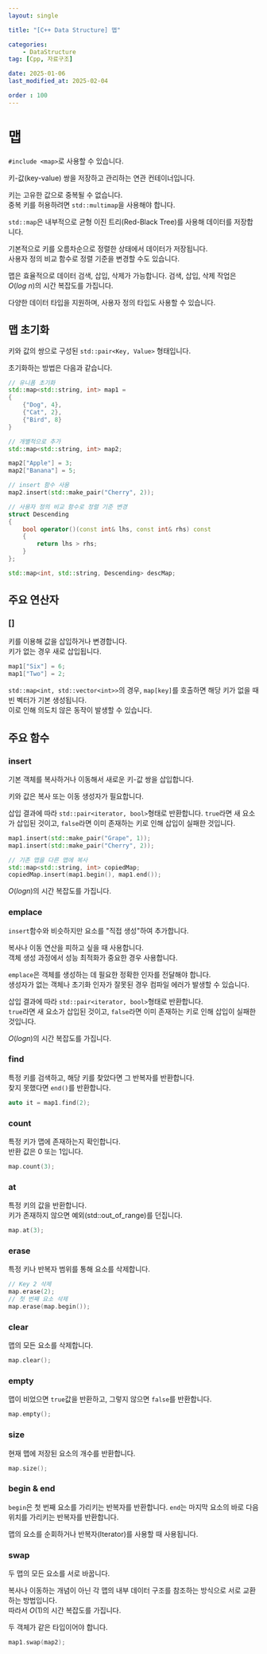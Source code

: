 ```yaml
---
layout: single

title: "[C++ Data Structure] 맵"

categories:
    - DataStructure
tag: [Cpp, 자료구조]

date: 2025-01-06
last_modified_at: 2025-02-04

order : 100
---
```


# 맵

`#include <map>`로 사용할 수 있습니다.

키-값(key-value) 쌍을 저장하고 관리하는 연관 컨테이너입니다.

키는 고유한 값으로 중복될 수 없습니다.  
중복 키를 허용하려면 `std::multimap`을 사용해야 합니다.

`std::map`은 내부적으로 균형 이진 트리(Red-Black Tree)를 사용해 데이터를 저장합니다.

기본적으로 키를 오름차순으로 정렬한 상태에서 데이터가 저장됩니다.  
사용자 정의 비교 함수로 정렬 기준을 변경할 수도 있습니다.

맵은 효율적으로 데이터 검색, 삽입, 삭제가 가능합니다.
검색, 삽입, 삭제 작업은 $O(log \ n)$의 시간 복잡도를 가집니다.

다양한 데이터 타입을 지원하며, 사용자 정의 타입도 사용할 수 있습니다.

## 맵 초기화

키와 값의 쌍으로 구성된 `std::pair<Key, Value>` 형태입니다.

초기화하는 방법은 다음과 같습니다.

```cpp
// 유니폼 초기화
std::map<std::string, int> map1 =
{
    {"Dog", 4},
    {"Cat", 2},
    {"Bird", 8}
}

// 개별적으로 추가
std::map<std::string, int> map2;

map2["Apple"] = 3;
map2["Banana"] = 5;

// insert 함수 사용
map2.insert(std::make_pair("Cherry", 2));

// 사용자 정의 비교 함수로 정렬 기준 변경
struct Descending
{
    bool operator()(const int& lhs, const int& rhs) const
    {
        return lhs > rhs;
    }
};

std::map<int, std::string, Descending> descMap;
```

## 주요 연산자

### []

키를 이용해 값을 삽입하거나 변경합니다.  
키가 없는 경우 새로 삽입됩니다.

```cpp
map1["Six"] = 6;
map1["Two"] = 2;
```

`std::map<int, std::vector<int>>`의 경우, `map[key]`를 호출하면 해당 키가 없을 때 빈 벡터가 기본 생성됩니다.  
이로 인해 의도치 않은 동작이 발생할 수 있습니다.

## 주요 함수

### insert

기본 객체를 복사하거나 이동해서 새로운 키-값 쌍을 삽입합니다.

키와 값은 복사 또는 이동 생성자가 필요합니다.

삽입 결과에 따라 `std::pair<iterator, bool>`형태로 반환합니다.
`true`라면 새 요소가 삽입된 것이고, `false`라면 이미 존재하는 키로 인해 삽입이 실패한 것입니다.

```cpp
map1.insert(std::make_pair("Grape", 1));
map1.insert(std::make_pair("Cherry", 2));

// 기존 맵을 다른 맵에 복사
std::map<std::string, int> copiedMap;
copiedMap.insert(map1.begin(), map1.end());
```

$O(log n)$의 시간 복잡도를 가집니다.

### emplace

`insert`함수와 비슷하지만 요소를 "직접 생성"하여 추가합니다.

복사나 이동 연산을 피하고 싶을 때 사용합니다.  
객체 생성 과정에서 성능 최적화가 중요한 경우 사용합니다.

`emplace`은 객체를 생성하는 데 필요한 정확한 인자를 전달해야 합니다.  
생성자가 없는 객체나 초기화 인자가 잘못된 경우 컴파일 에러가 발생할 수 있습니다.

삽입 결과에 따라 `std::pair<iterator, bool>`형태로 반환합니다.  
`true`라면 새 요소가 삽입된 것이고, `false`라면 이미 존재하는 키로 인해 삽입이 실패한 것입니다.

$O(log n)$의 시간 복잡도를 가집니다.

### find

특정 키를 검색하고, 해당 키를 찾았다면 그 반복자를 반환합니다.  
찾지 못했다면 `end()`를 반환합니다.

```cpp
auto it = map1.find(2);
```

### count

특정 키가 맵에 존재하는지 확인합니다.  
반환 값은 0 또는 1입니다.

```cpp
map.count(3);
```

### at

특정 키의 값을 반환합니다.  
키가 존재하지 않으면 예외(std::out_of_range)를 던집니다.

```cpp
map.at(3);
```

### erase

특정 키나 반복자 범위를 통해 요소를 삭제합니다.

```cpp
// Key 2 삭제
map.erase(2);
// 첫 번째 요소 삭제
map.erase(map.begin());
```

### clear

맵의 모든 요소를 삭제합니다.

```cpp
map.clear();
```

### empty

맵이 비었으면 `true`값을 반환하고, 그렇지 않으면 `false`를 반환합니다.

```cpp
map.empty();
```

### size

현재 맵에 저장된 요소의 개수를 반환합니다.

```cpp
map.size();
```

### begin & end

`begin`은 첫 번째 요소를 가리키는 반복자를 반환합니다.
`end`는 마지막 요소의 바로 다음 위치를 가리키는 반복자를 반환합니다.

맵의 요소를 순회하거나 반복자(Iterator)를 사용할 때 사용됩니다.

### swap

두 맵의 모든 요소를 서로 바꿉니다.

복사나 이동하는 개념이 아닌 각 맵의 내부 데이터 구조를 참조하는 방식으로 서로 교환하는 방법입니다.  
따라서 $O(1)$의 시간 복잡도를 가집니다.

두 객체가 같은 타입이어야 합니다.

```cpp
map1.swap(map2);
```